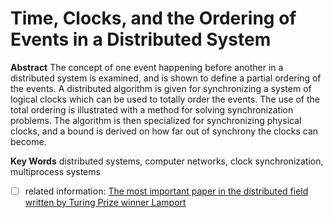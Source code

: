
# Time, Clocks, and the Ordering of Events in a Distributed System

**Abstract**
The concept of one event happening before another in a distributed system is examined, and is shown to define a partial ordering of the events. A distributed algorithm is given for synchronizing a system of logical clocks which can be used to totally order the events. The use of the total ordering is illustrated with a method for solving synchronization problems. The algorithm is then specialized for synchronizing physical clocks, and a bound is derived on how far out of synchrony the clocks can become.

**Key Words**
distributed systems, computer networks, clock synchronization, multiprocess systems


- [ ] related information: [The most important paper in the distributed field written by Turing Prize winner Lamport]( https://mp.weixin.qq.com/s/KL95AGKddJRV30pRVJGWjg)
